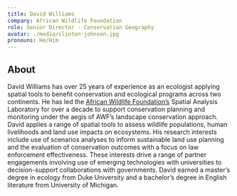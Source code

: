 ```yaml
---
title: David Williams
company: African Wildlife Foundation
role: Senior Director - Conservation Geography
avatar: ./media/clinton-johnson.jpg
pronouns: He/Him
---
```

## About

David Williams has over 25 years of experience as an ecologist applying spatial tools to benefit conservation and ecological programs across two continents. He has led the [African Wildlife Foundation’s](https://www.awf.org/) Spatial Analysis Laboratory for over a decade to support conservation planning and monitoring under the aegis of AWF’s landscape conservation approach. David applies a range of spatial tools to assess wildlife populations, human livelihoods and land use impacts on ecosystems. His research interests include use of scenarios analyses to inform sustainable land use planning and the evaluation of conservation outcomes with a focus on law enforcement effectiveness. These interests drive a range of partner engagements involving use of emerging technologies with universities to decision-support collaborations with governments. David earned a master’s degree in ecology from Duke University and a bachelor’s degree in English literature from University of Michigan.